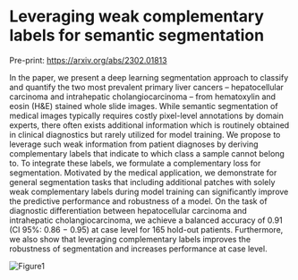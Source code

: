 # Leveraging weak complementary labels for semantic segmentation

Pre-print: https://arxiv.org/abs/2302.01813

In the paper, we present a deep learning segmentation approach to classify and quantify the two most prevalent primary liver cancers – hepatocellular carcinoma and intrahepatic cholangiocarcinoma – from hematoxylin and eosin (H&E) stained whole slide images. While semantic segmentation of medical images typically requires costly pixel-level annotations by domain experts, there often exists additional information which is routinely obtained in clinical diagnostics but rarely utilized for model training. We propose to leverage such weak information from patient diagnoses by deriving complementary labels that indicate to which class a sample cannot belong to. To integrate these labels, we formulate a complementary loss for segmentation. Motivated by the medical application, we demonstrate for general segmentation tasks that including additional patches with solely weak complementary labels during model training can significantly improve the predictive performance and robustness of a model. On the task of diagnostic differentiation between hepatocellular carcinoma and intrahepatic cholangiocarcinoma, we achieve a balanced accuracy of 0.91 (CI 95%: 0.86 − 0.95) at case level for 165 hold-out patients. Furthermore, we also show that leveraging complementary labels improves the robustness of segmentation and increases performance at case level.

![Figure1](https://github.com/user-attachments/assets/0c9648b3-1044-40fc-a54d-cdf4c714177d)
